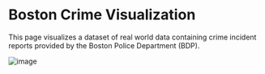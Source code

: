 # Boston Crime Visualization
This page visualizes a dataset of real world data containing crime incident reports provided by the Boston Police Department (BDP).

![image](https://user-images.githubusercontent.com/105124770/212846621-dec04465-853f-4559-9961-f703cfbe3b02.png)
